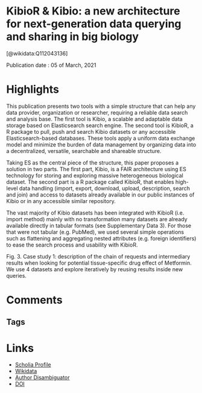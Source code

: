 
KibioR &amp; Kibio: a new architecture for next-generation data querying and sharing in big biology
===================================================================================================
  
  [@wikidata:Q112043136]  
  
Publication date : 05 of March, 2021  

# Highlights

This publication presents two tools with a simple structure that can help any data provider,
organization or researcher, requiring a reliable data search and analysis base. The first tool is Kibio, a
scalable and adaptable data storage based on Elasticsearch search engine. The second tool is KibioR,
a R package to pull, push and search Kibio datasets or any accessible Elasticsearch-based databases.
These tools apply a uniform data exchange model and minimize the burden of data management by
organizing data into a decentralized, versatile, searchable and shareable structure.

Taking ES as the central piece of the structure, this paper proposes a
solution in two parts. The first part, Kibio, is a FAIR architecture using ES
technology for storing and exploring massive heterogeneous biological
dataset. The second part is a R package called KibioR, that enables high-
level data handling (import, export, download, upload, description, search
and join) and access to datasets already available in our public instances
of Kibio or in any accessible similar repository.

The vast majority of Kibio datasets has been integrated with KibioR (i.e.
import method) mainly with no transformation many datasets are already
available directly in tabular formats (see Supplementary Data 3). For those
that were not tabular (e.g. PubMed), we used several simple operations
such as flattening and aggregating nested attributes (e.g. foreign
identifiers) to ease the search process and usability with KibioR.  

Fig. 3. Case study 1: description of the chain of requests and intermediary results
when looking for potential tissue-specific drug effect of Metformin. We use 4
datasets and explore iteratively by reusing results inside new queries.


# Comments

## Tags

# Links
  
 * [Scholia Profile](https://scholia.toolforge.org/work/Q112043136)  
 * [Wikidata](https://www.wikidata.org/wiki/Q112043136)  
 * [Author Disambiguator](https://author-disambiguator.toolforge.org/work_item_oauth.php?id=Q112043136&batch_id=&match=1&author_list_id=&doit=Get+author+links+for+work)  
 * [DOI](https://doi.org/10.1093/BIOINFORMATICS/BTAB157)  
